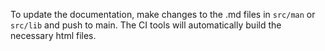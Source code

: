 To update the documentation, make changes to the .md files in `src/man` or `src/lib` and push to main. The CI tools will automatically build the necessary html files.